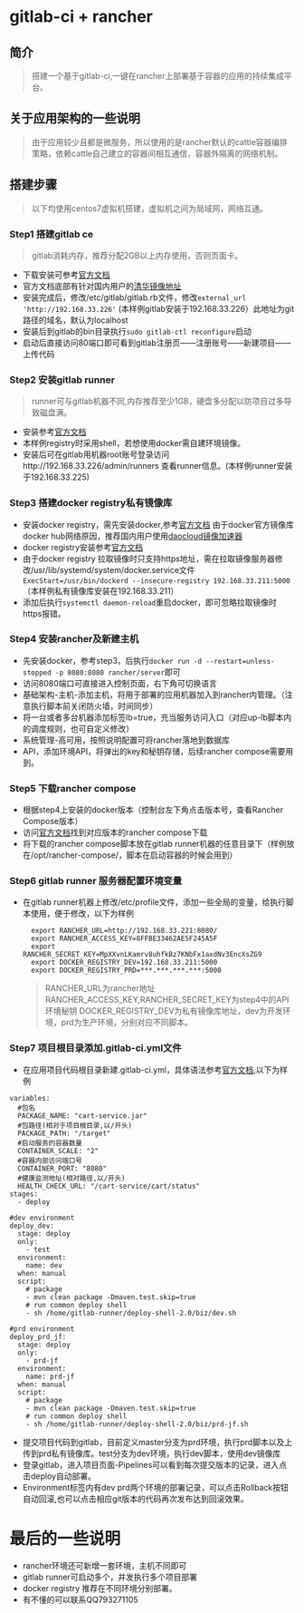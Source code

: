 # gitlab-ci + rancher

## 简介
> 搭建一个基于gitlab-ci,一键在rancher上部署基于容器的应用的持续集成平台。

## 关于应用架构的一些说明
> 由于应用较少且都是微服务，所以使用的是rancher默认的cattle容器编排策略，依赖cattle自己建立的容器间相互通信，容器外隔离的网络机制。

## 搭建步骤
> 以下均使用centos7虚拟机搭建，虚拟机之间为局域网，网络互通。

### Step1 搭建gitlab ce
> gitlab消耗内存，推荐分配2GB以上内存使用，否则页面卡。

+ 下载安装可参考[官方文档](https://about.gitlab.com/downloads/#centos7)
+ 官方文档底部有针对国内用户的[清华镜像地址](https://mirror.tuna.tsinghua.edu.cn/help/gitlab-ce/)
+ 安装完成后，修改/etc/gitlab/gitlab.rb文件，修改``external_url 'http://192.168.33.226'`` (本样例gitlab安装于192.168.33.226）此地址为git路径的域名，默认为localhost
+ 安装后到gitlab的bin目录执行``sudo gitlab-ctl reconfigure``启动
+ 启动后直接访问80端口即可看到gitlab注册页——注册账号——新建项目——上传代码

### Step2 安装gitlab runner
> runner可与gitlab机器不同,内存推荐至少1GB，硬盘多分配以防项目过多导致磁盘满。

+ 安装参考[官方文档](https://docs.gitlab.com/runner/install/linux-manually.html)
+ 本样例registry时采用shell，若想使用docker需自建环境镜像。
+ 安装后可在gitlab用机器root账号登录访问http://192.168.33.226/admin/runners 查看runner信息。(本样例runner安装于192.168.33.225)

### Step3 搭建docker registry私有镜像库

+ 安装docker registry，需先安装docker,参考[官方文档](https://docs.docker.com/engine/installation/linux/centos/)
由于docker官方镜像库docker hub网络原因，推荐国内用户使用[daocloud镜像加速器](https://www.daocloud.io/mirror.html)
+ docker registry安装参考[官方文档](https://docs.docker.com/registry/)
+ 由于docker registry 拉取镜像时只支持https地址，需在拉取镜像服务器修改/usr/lib/systemd/system/docker.service文件
``ExecStart=/usr/bin/dockerd --insecure-registry 192.168.33.211:5000``（本样例私有镜像库安装在192.168.33.211）
+ 添加后执行``systemctl daemon-reload``重启docker，即可忽略拉取镜像时https报错。

### Step4 安装rancher及新建主机

+ 先安装docker，参考step3，后执行``docker run -d --restart=unless-stopped -p 8080:8080 rancher/server``即可
+ 访问8080端口可直接进入控制页面，右下角可切换语言
+ 基础架构-主机-添加主机，将用于部署的应用机器加入到rancher内管理。（注意执行脚本前关闭防火墙，时间同步）
+ 将一台或者多台机器添加标签lb=true，充当服务访问入口（对应up-lb脚本内的调度规则，也可自定义修改）
+ 系统管理-高可用，按照说明配置可将rancher落地到数据库
+ API，添加环境API，将弹出的key和秘钥存储，后续rancher compose需要用到。

### Step5 下载rancher compose

+ 根据step4上安装的docker版本（控制台左下角点击版本号，查看Rancher Compose版本）
+ 访问[官方文档](https://github.com/rancher/rancher-compose/releases)找到对应版本的rancher compose下载
+ 将下载的rancher compose脚本放在gitlab runner机器的任意目录下（样例放在/opt/rancher-compose/，脚本在启动容器的时候会用到）

### Step6 gitlab runner 服务器配置环境变量

+ 在gitlab runner机器上修改/etc/profile文件，添加一些全局的变量，给执行脚本使用，便于修改，以下为样例

  ```
    export RANCHER_URL=http://192.168.33.221:8080/
    export RANCHER_ACCESS_KEY=8FFBE33462AE5F245A5F
    export RANCHER_SECRET_KEY=MpXXvnLKamrv8uhfkBz7KNbFx1axdNv3EncXsZG9
    export DOCKER_REGISTRY_DEV=192.168.33.211:5000
    export DOCKER_REGISTRY_PRD=***.***.***.***:5000
  ```
  > RANCHER_URL为rancher地址
  > RANCHER_ACCESS_KEY,RANCHER_SECRET_KEY为step4中的API环境秘钥 
  > DOCKER_REGISTRY_DEV为私有镜像库地址，dev为开发环境，prd为生产环境，分别对应不同脚本。


### Step7 项目根目录添加.gitlab-ci.yml文件

+ 在应用项目代码根目录新建.gitlab-ci.yml，具体语法参考[官方文档](https://docs.gitlab.com/ee/ci/yaml/README.html),以下为样例

```
variables:
  #包名
  PACKAGE_NAME: "cart-service.jar"
  #包路径(相对于项目根目录,以/开头)
  PACKAGE_PATH: "/target"
  #启动服务的容器数量
  CONTAINER_SCALE: "2"
  #容器内部访问端口号
  CONTAINER_PORT: "8080"
  #健康监测地址(相对路径,以/开头)
  HEALTH_CHECK_URL: "/cart-service/cart/status"
stages:
  - deploy

#dev environment
deploy_dev:
  stage: deploy
  only:
    - test
  environment:
    name: dev
  when: manual
  script:
    # package
    - mvn clean package -Dmaven.test.skip=true
    # run common deploy shell
    - sh /home/gitlab-runner/deploy-shell-2.0/biz/dev.sh

#prd environment
deploy_prd_jf:
  stage: deploy
  only:
    - prd-jf
  environment:
    name: prd-jf
  when: manual
  script:
    # package
    - mvn clean package -Dmaven.test.skip=true
    # run common deploy shell
    - sh /home/gitlab-runner/deploy-shell-2.0/biz/prd-jf.sh
```

+ 提交项目代码到gitlab，目前定义master分支为prd环境，执行prd脚本以及上传到prd私有镜像库。test分支为dev环境，执行dev脚本，使用dev镜像库
+ 登录gitlab，进入项目页面-Pipelines可以看到每次提交版本的记录，进入点击deploy自动部署。
+ Environment标签内有dev prd两个环境的部署记录，可以点击Rollback按钮自动回滚,也可以点击相应git版本的代码再次发布达到回滚效果。

# 最后的一些说明

+ rancher环境还可新增一套环境，主机不同即可
+ gitlab runner可启动多个，并发执行多个项目部署
+ docker registry 推荐在不同环境分别部署。
+ 有不懂的可以联系QQ793271105